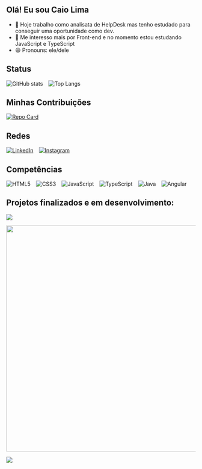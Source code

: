 ## Olá! Eu sou Caio Lima

- 🔭 Hoje trabalho como analisata de HelpDesk mas tenho estudado para conseguir uma oportunidade como dev.
- 🌱 Me interesso mais por Front-end e no momento estou estudando JavaScript e TypeScript
- 😄 Pronouns: ele/dele

 
## Status      

![GitHub stats](https://github-readme-stats.vercel.app/api?username=caioaugustolima&theme=dark&show_icons=true) &ensp; ![Top Langs](https://github-readme-stats-git-masterrstaa-rickstaa.vercel.app/api/top-langs/?username=caioaugustolima&theme=dark&show_icons=true)

## Minhas Contribuições

[![Repo Card](https://github-readme-stats.vercel.app/api/pin/?username=caioaugustolima&repo=dio-lab-open-source&theme=dark&show_icons=true)](https://github.com/caioaugustolima/dio-lab-open-source)

 ## Redes 
[![LinkedIn](https://img.shields.io/badge/LinkedIn-000?style=for-the-badge&logo=linkedin&logoColor=0E76A8)](https://www.linkedin.com/in/caio-augusto-lima-de-carvalho-8bb109196/) &ensp; [![Instagram](https://img.shields.io/badge/Instagram-000?style=for-the-badge&logo=instagram)](https://www.instagram.com/caioaugustolima/)


## Competências 
![HTML5](https://img.shields.io/badge/HTML5-000?style=for-the-badge&logo=html5) &ensp; ![CSS3](https://img.shields.io/badge/CSS3-000?style=for-the-badge&logo=css3&logoColor=264CE4) &ensp; ![JavaScript](https://img.shields.io/badge/JavaScript-000?style=for-the-badge&logo=javascript) &ensp; ![TypeScript](https://img.shields.io/badge/TypeScript-000?style=for-the-badge&logo=typescript) &ensp; ![Java](https://img.shields.io/badge/Java-000?style=for-the-badge&logo=java) &ensp; ![Angular](https://img.shields.io/badge/Angular-000?style=for-the-badge&logo=angular&logoColor=C3002F)


## Projetos finalizados e em desenvolvimento:

[![](https://github-production-user-asset-6210df.s3.amazonaws.com/50187646/264829623-381edf39-8acb-4601-a3bb-3bfe9660b200.gif)](https://pokedex-dinamica.netlify.app/)

<a href="https://github.com/caioaugustolima/Terra_Sol.git"> <img height="600" src="https://github.com/caioaugustolima/Terra_Sol/assets/50187646/2cdc8fc1-6f6a-4289-b1ee-b4aeb811b897"> </a>

[![](https://user-images.githubusercontent.com/50187646/230177531-f9dafdf1-9368-4b1e-96e0-5b1fffc5178d.png)](https://robotron-caio.netlify.app/) 

